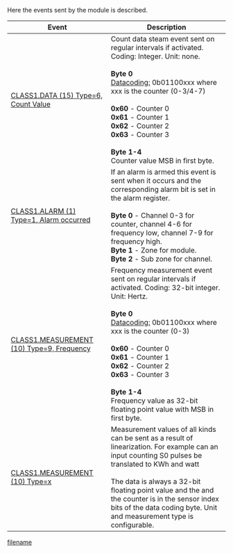 

Here the events sent by the module is described.

<table>
<thead>
<tr class="header">
<th>Event</th>
<th>Description</th>
</tr>
</thead>
<tbody>
<tr class="odd">
<td><a href="http://www.vscp.org/docs/vscpspec/doku.php?id=class1.data#type_6_0x06_count_value">CLASS1.DATA (15) Type=6, Count Value</a></td>
<td>Count data steam event sent on regular intervals if activated. Coding: Integer. Unit: none.<br />
<br />
<strong><span class="underline">Byte 0</span></strong><br />
<a href="http://www.vscp.org/docs/vscpspec/doku.php?id=data_coding">Datacoding:</a> 0b<span class="underline">011</span>00<span class="underline">xxx</span> where xxx is the counter (0-3/4-7)<br />
<br />
<strong>0x60</strong> - Counter 0<br />
<strong>0x61</strong> - Counter 1<br />
<strong>0x62</strong> - Counter 2<br />
<strong>0x63</strong> - Counter 3<br />
<br />
<strong><span class="underline">Byte 1-4</span></strong><br />
Counter value MSB in first byte.</td>
</tr>
<tr class="even">
<td><a href="http://www.vscp.org/docs/vscpspec/doku.php?id=class1.alarm&amp;#type_2_0x02_alarm_occurred">CLASS1.ALARM (1) Type=1, Alarm occurred</a></td>
<td>If an alarm is armed this event is sent when it occurs and the corresponding alarm bit is set in the alarm register.<br />
<br />
<strong>Byte 0</strong> - Channel 0-3 for counter, channel 4-6 for frequency low, channel 7-9 for frequency high.<br />
<strong>Byte 1</strong> - Zone for module.<br />
<strong>Byte 2</strong> - Sub zone for channel.<br />
</td>
</tr>
<tr class="odd">
<td><a href="http://www.vscp.org/docs/vscpspec/doku.php?id=class1.measurement#type_9_0x09_frequency">CLASS1.MEASUREMENT (10) Type=9, Frequency</a></td>
<td>Frequency measurement event sent on regular intervals if activated. Coding: 32-bit integer. Unit: Hertz.<br />
<br />
<strong><span class="underline">Byte 0</span></strong><br />
<a href="http://www.vscp.org/docs/vscpspec/doku.php?id=data_coding">Datacoding:</a> 0b<span class="underline">011</span>00<span class="underline">xxx</span> where xxx is the counter (0-3)<br />
<br />
<strong>0x60</strong> - Counter 0<br />
<strong>0x61</strong> - Counter 1<br />
<strong>0x62</strong> - Counter 2<br />
<strong>0x63</strong> - Counter 3<br />
<br />
<strong><span class="underline">Byte 1-4</span></strong><br />
Frequency value as 32-bit floating point value with MSB in first byte.</td>
</tr>
<tr class="even">
<td><a href="http://www.vscp.org/docs/vscpspec/doku.php?id=class1.measurement">CLASS1.MEASUREMENT (10) Type=x</a></td>
<td>Measurement values of all kinds can be sent as a result of linearization. For example can an input counting S0 pulses be translated to KWh and watt<br />
<br />
The data is always a 32-bit floating point value and the and the counter is in the sensor index bits of the data coding byte. Unit and measurement type is configurable.</td>
</tr>
</tbody>
</table>

  
[filename](./bottom-copyright.md ':include')
